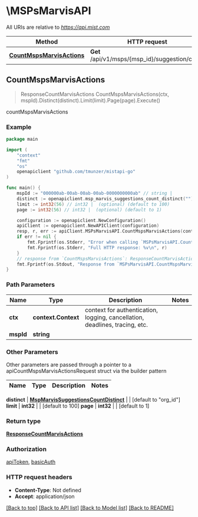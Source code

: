 # \MSPsMarvisAPI

All URIs are relative to *https://api.mist.com*

Method | HTTP request | Description
------------- | ------------- | -------------
[**CountMspsMarvisActions**](MSPsMarvisAPI.md#CountMspsMarvisActions) | **Get** /api/v1/msps/{msp_id}/suggestion/count | countMspsMarvisActions



## CountMspsMarvisActions

> ResponseCountMarvisActions CountMspsMarvisActions(ctx, mspId).Distinct(distinct).Limit(limit).Page(page).Execute()

countMspsMarvisActions



### Example

```go
package main

import (
	"context"
	"fmt"
	"os"
	openapiclient "github.com/tmunzer/mistapi-go"
)

func main() {
	mspId := "000000ab-00ab-00ab-00ab-0000000000ab" // string | 
	distinct := openapiclient.msp_marvis_suggestions_count_distinct("") // MspMarvisSuggestionsCountDistinct |  (optional) (default to "org_id")
	limit := int32(56) // int32 |  (optional) (default to 100)
	page := int32(56) // int32 |  (optional) (default to 1)

	configuration := openapiclient.NewConfiguration()
	apiClient := openapiclient.NewAPIClient(configuration)
	resp, r, err := apiClient.MSPsMarvisAPI.CountMspsMarvisActions(context.Background(), mspId).Distinct(distinct).Limit(limit).Page(page).Execute()
	if err != nil {
		fmt.Fprintf(os.Stderr, "Error when calling `MSPsMarvisAPI.CountMspsMarvisActions``: %v\n", err)
		fmt.Fprintf(os.Stderr, "Full HTTP response: %v\n", r)
	}
	// response from `CountMspsMarvisActions`: ResponseCountMarvisActions
	fmt.Fprintf(os.Stdout, "Response from `MSPsMarvisAPI.CountMspsMarvisActions`: %v\n", resp)
}
```

### Path Parameters


Name | Type | Description  | Notes
------------- | ------------- | ------------- | -------------
**ctx** | **context.Context** | context for authentication, logging, cancellation, deadlines, tracing, etc.
**mspId** | **string** |  | 

### Other Parameters

Other parameters are passed through a pointer to a apiCountMspsMarvisActionsRequest struct via the builder pattern


Name | Type | Description  | Notes
------------- | ------------- | ------------- | -------------

 **distinct** | [**MspMarvisSuggestionsCountDistinct**](MspMarvisSuggestionsCountDistinct.md) |  | [default to &quot;org_id&quot;]
 **limit** | **int32** |  | [default to 100]
 **page** | **int32** |  | [default to 1]

### Return type

[**ResponseCountMarvisActions**](ResponseCountMarvisActions.md)

### Authorization

[apiToken](../README.md#apiToken), [basicAuth](../README.md#basicAuth)

### HTTP request headers

- **Content-Type**: Not defined
- **Accept**: application/json

[[Back to top]](#) [[Back to API list]](../README.md#documentation-for-api-endpoints)
[[Back to Model list]](../README.md#documentation-for-models)
[[Back to README]](../README.md)

